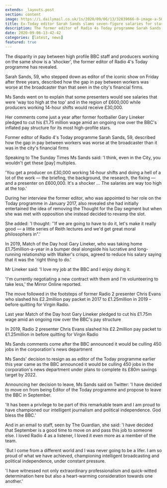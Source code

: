 ```yaml
---
extends: _layouts.post
section: content
image: https://i.dailymail.co.uk/1s/2020/09/06/13/32839666-0-image-a-50_1599394723402.jpg 
title: Ex-Today editor Sarah Sands slams seven-figure salaries for stars 
description: The former editor of Radio 4s Today programme Sarah Sands, 59, has described how the disparity in pay between high-profile presenters and producers at the BBC was a shocker. 
date: 2020-09-06-13-42-42 
categories: [latest, news] 
featured: true 
--- 
```

The disparity in pay between high profile BBC staff and producers working on the same show is a 'shocker', the former editor of Radio 4's Today programme has revealed.

Sarah Sands, 59, who stepped down as editor of the iconic show on Friday after three years, described how the gap in pay between workers was worse at the broadcaster than that seen in the city's financial firms.

Ms Sands went on to explain that some presenters would see salaries that were 'way too high at the top' and in the region of £600,000 while producers working 14-hour shifts would receive £30,000.

Her comments come just a year after former footballer Gary Lineker pledged to cut his £1.75 million wage amid an ongoing row over the BBC's inflated pay structure for its most high-profile stars.

Former editor of Radio 4's Today programme Sarah Sands, 59, described how the gap in pay between workers was worse at the broadcaster than it was in the city's financial firms

Speaking to The Sunday Times Ms Sands said: 'I think, even in the City, you wouldn't get these [pay] multiples. 

'You get a producer on £30,000 working 14-hour shifts and doing a hell of a lot of the work — the briefing, the background, the research, the fixing — and a presenter on £600,000. It's a shocker … The salaries are way too high at the top.'

During her interview the former editor, who was appointed to her role on the Today programme in January 2017, also revealed she had initially entertained the idea of removing the Thought for the Day segment but when she was met with opposition she instead decided to revamp the slot.

She added: 'I thought: ''If we are going to have to do it, let's make it really good — a little series of Reith lectures and we'd get great moral philosophers in".'

In 2019, Match of the Day host Gary Lineker, who was taking home £1.75million-a-year in a bumper deal alongside his lucrative and long-running relationship with Walker's crisps, agreed to reduce his salary saying that it was the 'right thing to do.'

Mr Lineker said: 'I love my job at the BBC and I enjoy doing it.

'I'm currently negotiating a new contract with them and I'm ­volunteering to take less,' the Mirror Online reported.

The move followed in the footsteps of former Radio 2 presenter Chris Evans who slashed his £2.2million pay packet in 2017 to £1.25million in 2019 – before quitting for Virgin Radio.  

Last year Match of the Day host Gary Lineker pledged to cut his £1.75m wage amid an ongoing row over the BBC's pay structure

In 2019, Radio 2 presenter Chris Evans slashed his £2.2million pay packet to £1.25million in before quitting for Virgin Radio

Ms Sands comments come after the BBC announced it would be culling 450 jobs in the corporation's news department

Ms Sands' decision to resign as as editor of the Today programme earlier this year came as the BBC announced it would be culling 450 jobs in the corporation's news department under plans to complete its £80m savings target by 2022.

Announcing her decision to leave, Ms Sands said on Twitter: 'I have decided to move on from being Editor of the Today programme and propose to leave the BBC in September.

'It has been a privilege to be part of this remarkable team and I am proud to have championed our intelligent journalism and political independence. God bless the BBC.'

And in an email to staff, seen by The Guardian, she said: 'I have decided that September is a good time to move on and pass this job to someone else. I loved Radio 4 as a listener, I loved it even more as a member of the team.

'But I come from a different world and I was never going to be a lifer. I am so proud of what we have achieved, championing intelligent broadcasting and political independence, under constant pressure.

'I have witnessed not only extraordinary professionalism and quick-witted determination here but also a heart-warming consideration towards one another.'            

